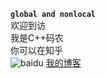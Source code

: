 **``global and nonlocal``**  
欢迎到访  
我是C++码农  
你可以在知乎  
![baidu](http://www.baidu.com/img/bdlogo.gif "百度logo")
[我的博客](http://blog.csdn.net/guodongxiaren "悬停显示")
